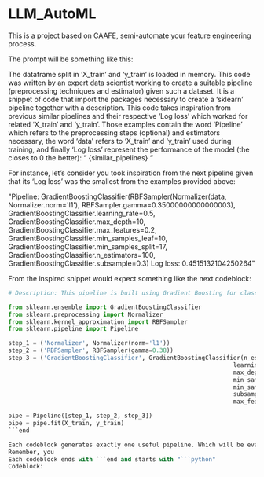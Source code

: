 # LLM_AutoML

This is a project based on CAAFE, semi-automate your feature engineering process.

The prompt will be something like this:

The dataframe split in ‘X_train’ and ‘y_train’ is loaded in memory.
This code was written by an expert data scientist working to create a suitable pipeline (preprocessing techniques and estimator) given such a dataset. It is a snippet of code that import the packages necessary to create a ‘sklearn’ pipeline together with a description. This code takes inspiration from previous similar pipelines and their respective ‘Log loss’ which worked for related ‘X_train’ and ‘y_train’. Those examples contain the word ‘Pipeline’ which refers to the preprocessing steps (optional) and estimators necessary, the word ‘data’ refers to ‘X_train’ and ‘y_train’ used during training, and finally ‘Log loss’ represent the performance of the model (the closes to 0 the better):
“
{similar_pipelines}
“

For instance, let’s consider you took inspiration from the next pipeline given that its ‘Log loss’ was the smallest from the examples provided above:

"Pipeline: GradientBoostingClassifier(RBFSampler(Normalizer(data, Normalizer.norm='l1'), RBFSampler.gamma=0.35000000000000003), GradientBoostingClassifier.learning_rate=0.5, GradientBoostingClassifier.max_depth=10, GradientBoostingClassifier.max_features=0.2, GradientBoostingClassifier.min_samples_leaf=10, GradientBoostingClassifier.min_samples_split=17, GradientBoostingClassifier.n_estimators=100, GradientBoostingClassifier.subsample=0.3) Log loss: 0.4515132104250264"

From the inspired snippet would expect something like the next codeblock:

````python
# Description: This pipeline is built using Gradient Boosting for classification. This algorithm builds an additive model in a forward stage-wise fashion; it allows for the optimization of arbitrary differentiable loss functions. It is necessary to normalize the data before feeding the model

from sklearn.ensemble import GradientBoostingClassifier
from sklearn.preprocessing import Normalizer
from sklearn.kernel_approximation import RBFSampler
from sklearn.pipeline import Pipeline

step_1 = ('Normalizer', Normalizer(norm='l1'))
step_2 = ('RBFSampler', RBFSampler(gamma=0.38))
step_3 = ('GradientBoostingClassifier', GradientBoostingClassifier(n_estimators=90,
                                                                learning_rate=0.4,
                                                                max_depth=11,
                                                                min_samples_split=18,
                                                                min_samples_leaf=11,
                                                                subsample=0.3,
                                                                max_features=0.2))

pipe = Pipeline([step_1, step_2, step_3])
pipe = pipe.fit(X_train, y_train)
```end

Each codeblock generates exactly one useful pipeline. Which will be evaluated with Log loss.
Remember, you
Each codeblock ends with ```end and starts with "```python"
Codeblock:

